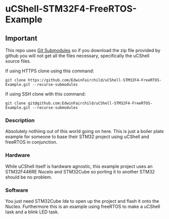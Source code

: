 # uCShell-STM32F4-FreeRTOS-Example

## Important 
This repo uses [Git Submodules](https://git-scm.com/book/en/v2/Git-Tools-Submodules) so if you download the zip file provided by github you will not get all the files necessary,
specifically the uCShell source files. 

If using HTTPS clone using this command:

`git clone https://github.com/EdwinFairchild/uCShell-STM32F4-FreeRTOS-Example.git --recurse-submodules`

If using SSH clone with this command:

`git clone git@github.com:EdwinFairchild/uCShell-STM32F4-FreeRTOS-Example.git --recurse-submodules`


### Description
Absolutely nothiing out of this world going on here. This is just a boiler plate example for someone to base
their STM32 project using uCShell and freeRTOS in conjunction. 

### Hardware

While uCShell itself is hardware agnostic, this example project uses an STM32F446RE Nucelo and STM32Cube so  porting it to another STM32 should be no problem.

### Software
You just need STM32Cube Ide to open up the project and flash it onto the Nucleo.
Furthermore this is an example using freeRTOS to make a uCShell task and a blink LED task.
